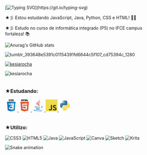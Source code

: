 
[![Typing SVG](https://readme-typing-svg.demolab.com?font=Times+New+Roman&size=30&pause=1000&color=00A7F7&center=true&width=436&lines=Bem+vindo+ao+meu+perfil!+(%E2%97%8F'%E2%97%A1'%E2%97%8F);%E2%9C%A8%E2%9C%A8%E2%9C%A8)](https://git.io/typing-svg)

★彡  Estou estudando JavaScript, Java, Python, CSS e HTML! 👩‍💻
     
★彡  Estudo no curso de informática integrado (P5) no IFCE campus fortaleza! 📚

![Anurag's GitHub stats](https://github-readme-stats.vercel.app/api?username=KesiaRocha&show_icons=true&theme=swift)


![tumblr_393648e5391c01154391fd6644c5f107_cd75394c_1280](https://github.com/KesiaRocha/KesiaRocha/assets/124710521/a423b374-7917-408b-aea3-13c31f4fe8e0)



<p align="left"> <a href="https://github.com/ryo-ma/github-profile-trophy"><img src="https://github-profile-trophy.vercel.app/?username=kesiarocha" alt="kesiarocha" /></a> </p>


<p align="left"> <img src="https://komarev.com/ghpvc/?username=kesiarocha&label=Profile%20views&color=0e75b6&style=flat" alt="kesiarocha" /> </p>


# <h3 align="left">★Estudando:</h3>

<p align="left"> <a href="https://www.w3schools.com/css/" target="_blank" rel="noreferrer"> <img src="https://raw.githubusercontent.com/devicons/devicon/master/icons/css3/css3-original-wordmark.svg" alt="css3" width="40" height="40"/> </a> <a href="https://www.w3.org/html/" target="_blank" rel="noreferrer"> <img src="https://raw.githubusercontent.com/devicons/devicon/master/icons/html5/html5-original-wordmark.svg" alt="html5" width="40" height="40"/> </a> <a href="https://www.java.com" target="_blank" rel="noreferrer"> <img src="https://raw.githubusercontent.com/devicons/devicon/master/icons/java/java-original.svg" alt="java" width="40" height="40"/> </a> <a href="https://developer.mozilla.org/en-US/docs/Web/JavaScript" target="_blank" rel="noreferrer"> <img src="https://raw.githubusercontent.com/devicons/devicon/master/icons/javascript/javascript-original.svg" alt="javascript" width="40" height="40"/> </a> <a href="https://www.python.org" target="_blank" rel="noreferrer"> <img src="https://raw.githubusercontent.com/devicons/devicon/master/icons/python/python-original.svg" alt="python" width="40" height="40"/> </a> </p>


# <h3 align="left">★Utilizo:</h3>
![CSS3](https://img.shields.io/badge/css3-%231572B6.svg?style=for-the-badge&logo=css3&logoColor=white) ![HTML5](https://img.shields.io/badge/html5-%23E34F26.svg?style=for-the-badge&logo=html5&logoColor=white) ![Java](https://img.shields.io/badge/java-%23ED8B00.svg?style=for-the-badge&logo=java&logoColor=white) ![JavaScript](https://img.shields.io/badge/javascript-%23323330.svg?style=for-the-badge&logo=javascript&logoColor=%23F7DF1E) ![Canva](https://img.shields.io/badge/Canva-%2300C4CC.svg?style=for-the-badge&logo=Canva&logoColor=white) ![Sketch](https://img.shields.io/badge/Sketch-FFB387?style=for-the-badge&logo=sketch&logoColor=black) ![Krita](https://img.shields.io/badge/Krita-203759?style=for-the-badge&logo=krita&logoColor=EEF37B)



  ![Snake animation](https://github.com/LuigiGF/LuigiGF/blob/output/github-contribution-grid-snake.svg)


  

